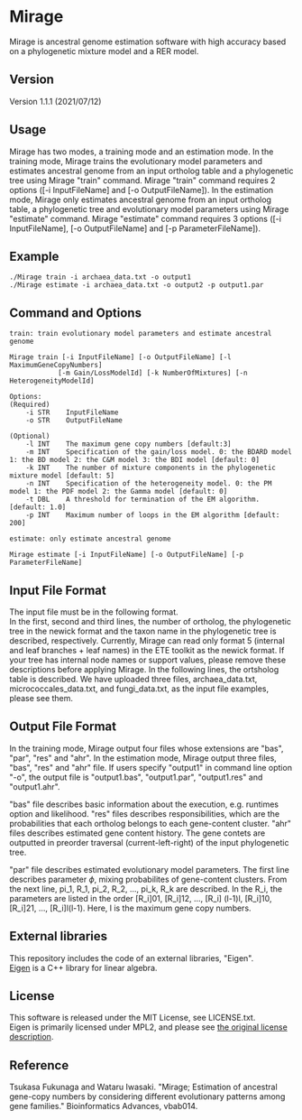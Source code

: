 # Mirage
Mirage is ancestral genome estimation software with high accuracy based on a phylogenetic mixture model and a RER model.

## Version
Version 1.1.1 (2021/07/12)

## Usage
Mirage has two modes, a training mode and an estimation mode. In the training mode, Mirage trains the evolutionary model parameters and estimates ancestral genome from an input ortholog table and a phylogenetic tree using Mirage "train" command. Mirage "train" command requires 2 options ([-i InputFileName] and [-o OutputFileName]). In the estimation mode, Mirage only estimates ancestral genome from an input ortholog table, a phylogenetic tree and evolutionary model parameters using Mirage "estimate" command. Mirage "estimate" command requires 3 options ([-i InputFileName], [-o OutputFileName] and [-p ParameterFileName]).

## Example
    ./Mirage train -i archaea_data.txt -o output1
    ./Mirage estimate -i archaea_data.txt -o output2 -p output1.par

## Command and Options
    train: train evolutionary model parameters and estimate ancestral genome

    Mirage train [-i InputFileName] [-o OutputFileName] [-l MaximumGeneCopyNumbers]  
                [-m Gain/LossModelId] [-k NumberOfMixtures] [-n HeterogeneityModelId]
   
    Options:
    (Required)
        -i STR    InputFileName
        -o STR    OutputFileName
        
    (Optional) 
        -l INT    The maximum gene copy numbers [default:3]
        -m INT    Specification of the gain/loss model. 0: the BDARD model 1: the BD model 2: the C&M model 3: the BDI model [default: 0]
        -k INT    The number of mixture components in the phylogenetic mixture model [default: 5]
        -n INT    Specification of the heterogeneity model. 0: the PM model 1: the PDF model 2: the Gamma model [default: 0]
        -t DBL    A threshold for termination of the EM algorithm. [default: 1.0]
        -p INT    Maximum number of loops in the EM algorithm [default: 200]
        
    estimate: only estimate ancestral genome
    
    Mirage estimate [-i InputFileName] [-o OutputFileName] [-p ParameterFileName]
                
## Input File Format
The input file must be in the following format.  
In the first, second and third lines, the number of ortholog, the phylogenetic tree in the newick format and the taxon name in the phylogenetic tree is described, respectively.
Currently, Mirage can read only format 5 (internal and leaf branches + leaf names) in the ETE toolkit as the newick format. If your tree has internal node names or support values, please remove these descriptions before applying Mirage.
In the following lines, the ortsholog table is described.
We have uploaded three files, archaea_data.txt, micrococcales_data.txt, and fungi_data.txt, as the input file examples, please see them.

## Output File Format
In the training mode, Mirage output four files whose extensions are "bas", "par", "res" and "ahr". In the estimation mode, Mirage output three files, "bas", "res" and "ahr" file. If users specify "output1" in command line option "-o", the output file is "output1.bas", "output1.par", "output1.res" and "output1.ahr". 

"bas" file describes basic information about the execution, e.g. runtimes option and likelihood. "res" files describes responsibilities, which are the probabilities that each ortholog belongs to each gene-content cluster. "ahr" files describes estimated gene content history. The gene contets are outputted in preorder traversal (current-left-right) of the input phylogenetic tree.

"par" file describes estimated evolutionary model parameters. The first line describes parameter $\phi$, mixing probabilites of gene-content clusters. From the next line, pi_1, R_1, pi_2, R_2, ..., pi_k, R_k are described. In the R_i, the parameters are listed in the order [R_i]01, [R_i]12, ..., [R_i] (l-1)l, [R_i]10, [R_i]21, ..., [R_i]l(l-1). Here, l is the maximum gene copy numbers.

## External libraries
This repository includes the code of an external libraries, "Eigen".  
[Eigen](http://eigen.tuxfamily.org/index.php) is a C++ library for linear algebra.

## License
This software is released under the MIT License, see LICENSE.txt.  
Eigen is primarily licensed under MPL2, and please see [the original license description](Eigen/COPYING.README).

## Reference
Tsukasa Fukunaga and Wataru Iwasaki. "Mirage; Estimation of ancestral gene-copy numbers by considering different evolutionary patterns among gene families." Bioinformatics Advances, vbab014.
